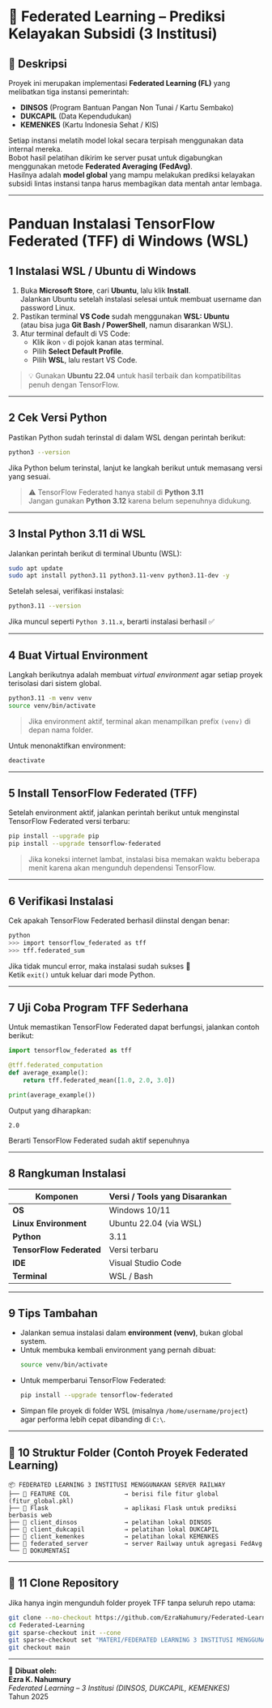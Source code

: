 # 🧠 Federated Learning – Prediksi Kelayakan Subsidi (3 Institusi)

## 📘 Deskripsi
Proyek ini merupakan implementasi **Federated Learning (FL)** yang melibatkan tiga instansi pemerintah:  
- **DINSOS** (Program Bantuan Pangan Non Tunai / Kartu Sembako)  
- **DUKCAPIL** (Data Kependudukan)  
- **KEMENKES** (Kartu Indonesia Sehat / KIS)  

Setiap instansi melatih model lokal secara terpisah menggunakan data internal mereka.  
Bobot hasil pelatihan dikirim ke server pusat untuk digabungkan menggunakan metode **Federated Averaging (FedAvg)**.  
Hasilnya adalah **model global** yang mampu melakukan prediksi kelayakan subsidi lintas instansi tanpa harus membagikan data mentah antar lembaga.






---











# Panduan Instalasi TensorFlow Federated (TFF) di Windows (WSL)



##  1️ Instalasi WSL / Ubuntu di Windows

1. Buka **Microsoft Store**, cari **Ubuntu**, lalu klik **Install**.  
   Jalankan Ubuntu setelah instalasi selesai untuk membuat username dan password Linux.
2. Pastikan terminal **VS Code** sudah menggunakan **WSL: Ubuntu**  
   (atau bisa juga **Git Bash / PowerShell**, namun disarankan WSL).  
3. Atur terminal default di VS Code:
   - Klik ikon `˅` di pojok kanan atas terminal.  
   - Pilih **Select Default Profile**.  
   - Pilih **WSL**, lalu restart VS Code.

> 💡 Gunakan **Ubuntu 22.04** untuk hasil terbaik dan kompatibilitas penuh dengan TensorFlow.

---

##  2️ Cek Versi Python

Pastikan Python sudah terinstal di dalam WSL dengan perintah berikut:

```bash
python3 --version
```

Jika Python belum terinstal, lanjut ke langkah berikut untuk memasang versi yang sesuai.

> ⚠️ TensorFlow Federated hanya stabil di **Python 3.11**  
> Jangan gunakan **Python 3.12** karena belum sepenuhnya didukung.

---

##  3️ Instal Python 3.11 di WSL

Jalankan perintah berikut di terminal Ubuntu (WSL):

```bash
sudo apt update
sudo apt install python3.11 python3.11-venv python3.11-dev -y
```

Setelah selesai, verifikasi instalasi:

```bash
python3.11 --version
```

Jika muncul seperti `Python 3.11.x`, berarti instalasi berhasil ✅

---

##  4️ Buat Virtual Environment

Langkah berikutnya adalah membuat *virtual environment* agar setiap proyek terisolasi dari sistem global.

```bash
python3.11 -m venv venv
source venv/bin/activate
```

> Jika environment aktif, terminal akan menampilkan prefix `(venv)` di depan nama folder.

Untuk menonaktifkan environment:

```bash
deactivate
```

---

##  5️ Install TensorFlow Federated (TFF)

Setelah environment aktif, jalankan perintah berikut untuk menginstal TensorFlow Federated versi terbaru:

```bash
pip install --upgrade pip
pip install --upgrade tensorflow-federated
```

> Jika koneksi internet lambat, instalasi bisa memakan waktu beberapa menit karena akan mengunduh dependensi TensorFlow.

---

##  6️ Verifikasi Instalasi

Cek apakah TensorFlow Federated berhasil diinstal dengan benar:

```bash
python
>>> import tensorflow_federated as tff
>>> tff.federated_sum
```

Jika tidak muncul error, maka instalasi sudah sukses 🎉  
Ketik `exit()` untuk keluar dari mode Python.

---

##  7️ Uji Coba Program TFF Sederhana

Untuk memastikan TensorFlow Federated dapat berfungsi, jalankan contoh berikut:

```python
import tensorflow_federated as tff

@tff.federated_computation
def average_example():
    return tff.federated_mean([1.0, 2.0, 3.0])

print(average_example())
```

Output yang diharapkan:

```
2.0
```

Berarti TensorFlow Federated sudah aktif sepenuhnya 

---

##  8️ Rangkuman Instalasi

| Komponen | Versi / Tools yang Disarankan |
|-----------|-------------------------------|
| **OS** | Windows 10/11 |
| **Linux Environment** | Ubuntu 22.04 (via WSL) |
| **Python** | 3.11 |
| **TensorFlow Federated** | Versi terbaru |
| **IDE** | Visual Studio Code |
| **Terminal** | WSL / Bash |

---

##  9️ Tips Tambahan

- Jalankan semua instalasi dalam **environment (venv)**, bukan global system.
- Untuk membuka kembali environment yang pernah dibuat:
  ```bash
  source venv/bin/activate
  ```
- Untuk memperbarui TensorFlow Federated:
  ```bash
  pip install --upgrade tensorflow-federated
  ```
- Simpan file proyek di folder WSL (misalnya `/home/username/project`) agar performa lebih cepat dibanding di `C:\`.

---



## 📂 10 Struktur Folder (Contoh Proyek Federated Learning)

```
📦 FEDERATED LEARNING 3 INSTITUSI MENGGUNAKAN SERVER RAILWAY
├── 📂 FEATURE COL               → berisi file fitur global (fitur_global.pkl)
├── 📂 Flask                     → aplikasi Flask untuk prediksi berbasis web
├── 📂 client_dinsos             → pelatihan lokal DINSOS
├── 📂 client_dukcapil           → pelatihan lokal DUKCAPIL
├── 📂 client_kemenkes           → pelatihan lokal KEMENKES
├── 📂 federated_server          → server Railway untuk agregasi FedAvg
└── 📄 DOKUMENTASI
```

---

## 🧩 11 Clone Repository
Jika hanya ingin mengunduh folder proyek TFF tanpa seluruh repo utama:

```bash
git clone --no-checkout https://github.com/EzraNahumury/Federated-Learning.git
cd Federated-Learning
git sparse-checkout init --cone
git sparse-checkout set "MATERI/FEDERATED LEARNING 3 INSTITUSI MENGGUNAKAN SERVER RAILWAY"
git checkout main
```

---



📄 **Dibuat oleh:**  
**Ezra K. Nahumury**  
*Federated Learning – 3 Institusi (DINSOS, DUKCAPIL, KEMENKES)*  
Tahun 2025

